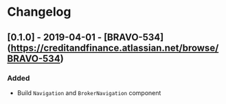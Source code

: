 # Changelog

## [0.1.0] - 2019-04-01 - [BRAVO-534] (https://creditandfinance.atlassian.net/browse/BRAVO-534)
 
### Added
- Build `Navigation` and `BrokerNavigation` component